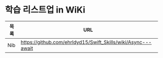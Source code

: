 # 학습 리스트업 in WiKi

| 목록 | URL |
| ------ | ------ |
| Nib | https://github.com/ehrldyd15/Swift_Skills/wiki/Async---await |
